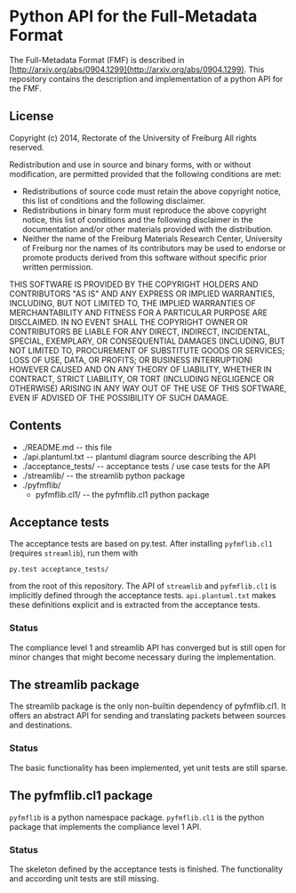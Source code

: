 # Python API for the Full-Metadata Format

The Full-Metadata Format (FMF) is described in
[http://arxiv.org/abs/0904.1299](http://arxiv.org/abs/0904.1299). This
repository contains the description and implementation of a python API
for the FMF.

## License

Copyright (c) 2014, Rectorate of the University of Freiburg
All rights reserved.

Redistribution and use in source and binary forms, with or without
modification, are permitted provided that the following conditions are met:

* Redistributions of source code must retain the above copyright
  notice, this list of conditions and the following disclaimer.
* Redistributions in binary form must reproduce the above copyright
  notice, this list of conditions and the following disclaimer in the
  documentation and/or other materials provided with the distribution.
* Neither the name of the Freiburg Materials Research Center,
  University of Freiburg nor the names of its contributors may be used to
  endorse or promote products derived from this software without specific
  prior written permission.


THIS SOFTWARE IS PROVIDED BY THE COPYRIGHT HOLDERS AND CONTRIBUTORS "AS
IS" AND ANY EXPRESS OR IMPLIED WARRANTIES, INCLUDING, BUT NOT LIMITED
TO, THE IMPLIED WARRANTIES OF MERCHANTABILITY AND FITNESS FOR A
PARTICULAR PURPOSE ARE DISCLAIMED. IN NO EVENT SHALL THE COPYRIGHT OWNER
OR CONTRIBUTORS BE LIABLE FOR ANY DIRECT, INDIRECT, INCIDENTAL, SPECIAL,
EXEMPLARY, OR CONSEQUENTIAL DAMAGES (INCLUDING, BUT NOT LIMITED TO,
PROCUREMENT OF SUBSTITUTE GOODS OR SERVICES; LOSS OF USE, DATA, OR
PROFITS; OR BUSINESS INTERRUPTION) HOWEVER CAUSED AND ON ANY THEORY OF
LIABILITY, WHETHER IN CONTRACT, STRICT LIABILITY, OR TORT (INCLUDING
NEGLIGENCE OR OTHERWISE) ARISING IN ANY WAY OUT OF THE USE OF THIS
SOFTWARE, EVEN IF ADVISED OF THE POSSIBILITY OF SUCH DAMAGE.

## Contents

* ./README.md             -- this file
* ./api.plantuml.txt      -- plantuml diagram source describing the API
* ./acceptance_tests/     -- acceptance tests / use case tests for the API
* ./streamlib/            -- the streamlib python package
* ./pyfmflib/
    * pyfmflib.cl1/       -- the pyfmflib.cl1 python package

## Acceptance tests

The acceptance tests are based on py.test. After installing
`pyfmflib.cl1` (requires `streamlib`), run them with

```
py.test acceptance_tests/
```

from the root of this repository. The API of `streamlib` and
`pyfmflib.cl1` is implicitly defined through the acceptance
tests. `api.plantuml.txt` makes these definitions explicit and is
extracted from the acceptance tests.

### Status

The compliance level 1 and streamlib API has converged but is still
open for minor changes that might become necessary during the
implementation.

## The streamlib package

The streamlib package is the only non-builtin dependency of
pyfmflib.cl1. It offers an abstract API for sending and translating
packets between sources and destinations.

### Status

The basic functionality has been implemented, yet unit tests are still
sparse.

## The pyfmflib.cl1 package

`pyfmflib` is a python namespace package. `pyfmflib.cl1` is the python package
that implements the compliance level 1 API.

### Status

The skeleton defined by the acceptance tests is finished. The
functionality and according unit tests are still missing.
